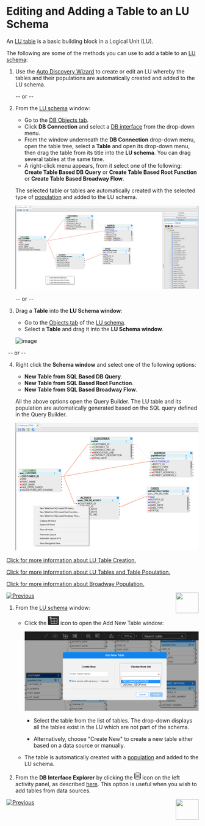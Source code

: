 # Editing and Adding a Table to an LU Schema

An [LU table](/articles/06_LU_tables/01_LU_tables_overview.md)  is a basic building block in a Logical Unit (LU).

The following are some of the methods you can use to add a table to an [LU schema](/articles/03_logical_units/03_LU_schema_window.md): 

<studio>

1. Use the [Auto Discovery Wizard](/articles/03_logical_units/06_auto_discovery_wizard.md) to create or edit an LU whereby the tables and their populations are automatically created and added to the LU schema.

   -- or --

2. From the [LU schema](/articles/03_logical_units/03_LU_schema_window.md) window:

   * Go to the [DB Objects tab](/articles/03_logical_units/03_LU_schema_window.md#logical-unit-lu-tabs). 
   * Click **DB Connection** and select a [DB interface](/articles/05_DB_interfaces/03_DB_interfaces_overview.md) from the drop-down menu.
   * From the window underneath the **DB Connection** drop-down menu, open the table tree, select a **Table** and open its drop-down menu, then drag the table from its title  into the **LU schema**. You can drag several tables at the same time.
   * A right-click menu appears, from it select one of the following: **Create Table Based DB Query** or **Create Table Based Root Function** or **Create Table Based Broadway Flow**.
   
   The selected table or tables are automatically created with the selected type of [population](/articles/07_table_population/01_table_population_overview.md) and added to the LU schema.
   
      ![image](images/03_09_01_tables1.png)
   
   -- or --
   
3. Drag a **Table** into the **LU Schema window**:

    * Go to the [Objects tab](/articles/03_logical_units/03_LU_schema_window.md#logical-unit-lu-tabs) of the [LU schema](/articles/03_logical_units/03_LU_schema_window.md).
    * Select a **Table** and drag it into the **LU Schema window**.
    
    ![image](images/03_09_02_tables2.png)

​	-- or --

4. Right click the **Schema window** and select one of the following options:

    * **New Table from SQL Based DB Query**.
    * **New Table from SQL Based Root Function**.
    * **New Table from SQL Based Broadway Flow**.
    
    All the above options open the Query Builder. The LU table and its population are automatically generated based on the SQL query defined in the Query Builder.
    
      ![image](images/03_09_03_tables3.png)



[Click for more information about LU Table Creation.](/articles/06_LU_tables/02_create_an_LU_table.md)  

[Click for more information about LU Tables and Table Population.](/articles/07_table_population/01_table_population_overview.md)

[Click for more information about Broadway Population.](/articles/07_table_population/14_table_population_based_Broadway.md)



[![Previous](/articles/images/Previous.png)](/articles/03_logical_units/08_define_root_table_and_instance_ID_LU_schema.md)[<img align="right" width="60" height="54" src="/articles/images/Next.png">](/articles/03_logical_units/10_delete_table_from_a_schema.md)

</studio>

<web>

1. From the [LU schema](/articles/03_logical_units/03_LU_schema_window.md) window:

   * Click the <img src="images/web/new_table.PNG" style="zoom: 50%;" /> icon to open the Add New Table window:

     ![](images/web/9_add_new_table.PNG)

     * Select the table from the list of tables. The drop-down displays all the tables exist in the LU which are not part of the schema.

     * Alternatively, choose "Create New" to create a new table either based on a data source or manually.

   * The table is automatically created with a [population](/articles/07_table_population/14_table_population_based_Broadway.md) and added to the LU schema.

2. From the **DB Interface Explorer** by clicking the <img src="../04_fabric_studio/images/web/datasource_explorer.png" style="zoom:67%;" /> icon on the left activity panel, as described [here](/articles/03_logical_units/05_create_a_new_LU_object.md). This option is useful when you wish to add tables from data sources.

   

[![Previous](/articles/images/Previous.png)](05_create_a_new_LU_objectmd)[<img align="right" width="60" height="54" src="/articles/images/Next.png">](10_delete_table_from_a_schema.md)

</web>


